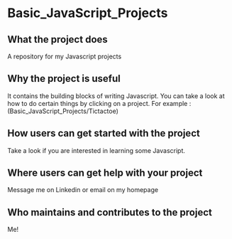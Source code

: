 # Basic_JavaScript_Projects
## What the project does
A repository for my Javascript projects

## Why the project is useful
It contains the building blocks of writing Javascript. You can take a look at how to do certain things by clicking on a project.
For example : (Basic_JavaScript_Projects/Tictactoe)

## How users can get started with the project
Take a look if you are interested in learning some Javascript.

## Where users can get help with your project
Message me on Linkedin or email on my homepage

## Who maintains and contributes to the project
Me!
